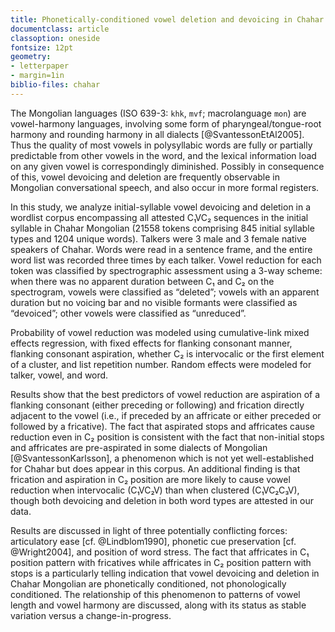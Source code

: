 ```yaml
---
title: Phonetically-conditioned vowel deletion and devoicing in Chahar Mongolian
documentclass: article
classoption: oneside
fontsize: 12pt
geometry:
- letterpaper
- margin=1in
biblio-files: chahar
---
```

The Mongolian languages (ISO 639-3: `khk`, `mvf`; macrolanguage `mon`) are vowel-harmony languages, involving some form of pharyngeal/tongue-root harmony and rounding harmony in all dialects [@SvantessonEtAl2005]. Thus the quality of most vowels in polysyllabic words are fully or partially predictable from other vowels in the word, and the lexical information load on any given vowel is correspondingly diminished. Possibly in consequence of this, vowel devoicing and deletion are frequently observable in Mongolian conversational speech, and also occur in more formal registers.

In this study, we analyze initial-syllable vowel devoicing and deletion in a wordlist corpus encompassing all attested C₁VC₂ sequences in the initial syllable in Chahar Mongolian (21558 tokens comprising 845 initial syllable types and 1204 unique words). Talkers were 3 male and 3 female native speakers of Chahar. Words were read in a sentence frame, and the entire word list was recorded three times by each talker. Vowel reduction for each token was classified by spectrographic assessment using a 3-way scheme: when there was no apparent duration between C₁ and C₂ on the spectrogram, vowels were classified as “deleted”; vowels with an apparent duration but no voicing bar and no visible formants were classified as “devoiced”; other vowels were classified as “unreduced”.

Probability of vowel reduction was modeled using cumulative-link mixed effects regression, with fixed effects for flanking consonant manner, flanking consonant aspiration, whether C₂ is intervocalic or the first element of a cluster, and list repetition number. Random effects were modeled for talker, vowel, and word.

Results show that the best predictors of vowel reduction are aspiration of a flanking consonant (either preceding or following) and frication directly adjacent to the vowel (i.e., if preceded by an affricate or either preceded or followed by a fricative). The fact that aspirated stops and affricates cause reduction even in C₂ position is consistent with the fact that non-initial stops and affricates are pre-aspirated in some dialects of Mongolian [@SvantessonKarlsson], a phenomenon which is not yet well-established for Chahar but does appear in this corpus. An additional finding is that frication and aspiration in C₂ position are more likely to cause vowel reduction when intervocalic (C₁VC₂V) than when clustered (C₁VC₂C₃V), though both devoicing and deletion in both word types are attested in our data.

Results are discussed in light of three potentially conflicting forces: articulatory ease [cf. @Lindblom1990], phonetic cue preservation [cf. @Wright2004], and position of word stress. The fact that affricates in C₁ position pattern with fricatives while affricates in C₂ position pattern with stops is a particularly telling indication that vowel devoicing and deletion in Chahar Mongolian are phonetically conditioned, not phonologically conditioned. The relationship of this phenomenon to patterns of vowel length and vowel harmony are discussed, along with its status as stable variation versus a change-in-progress.
